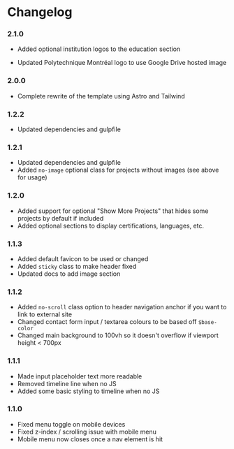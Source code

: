 # Changelog

### 2.1.0

- Added optional institution logos to the education section

- Updated Polytechnique Montréal logo to use Google Drive hosted image


### 2.0.0

- Complete rewrite of the template using Astro and Tailwind

### 1.2.2

- Updated dependencies and gulpfile

### 1.2.1

- Updated dependencies and gulpfile
- Added `no-image` optional class for projects without images (see above for
  usage)

### 1.2.0

- Added support for optional "Show More Projects" that hides some projects by
  default if included
- Added optional sections to display certifications, languages, etc.

### 1.1.3

- Added default favicon to be used or changed
- Added `sticky` class to make header fixed
- Updated docs to add image section

### 1.1.2

- Added `no-scroll` class option to header navigation anchor if you want to link
  to external site
- Changed contact form input / textarea colours to be based off `$base-color`
- Changed main background to 100vh so it doesn't overflow if viewport height <
  700px

### 1.1.1

- Made input placeholder text more readable
- Removed timeline line when no JS
- Added some basic styling to timeline when no JS

### 1.1.0

- Fixed menu toggle on mobile devices
- Fixed z-index / scrolling issue with mobile menu
- Mobile menu now closes once a nav element is hit
